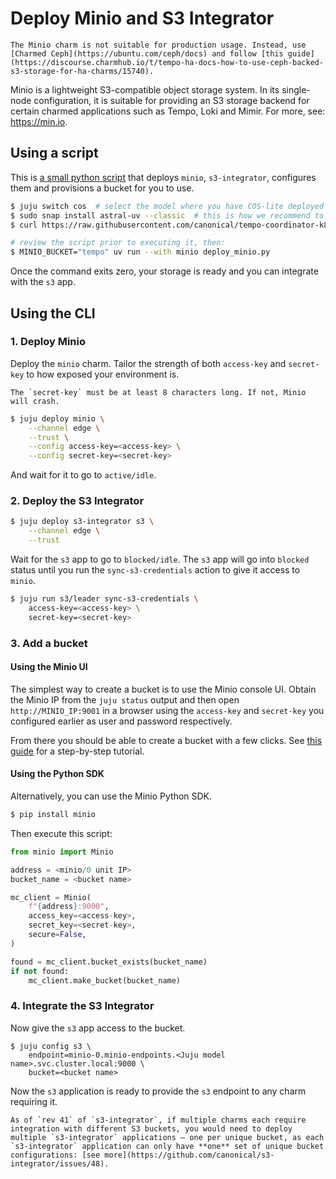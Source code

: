 # Deploy Minio and S3 Integrator

```{warning}
The Minio charm is not suitable for production usage. Instead, use [Charmed Ceph](https://ubuntu.com/ceph/docs) and follow [this guide](https://discourse.charmhub.io/t/tempo-ha-docs-how-to-use-ceph-backed-s3-storage-for-ha-charms/15740). 
```

Minio is a lightweight S3-compatible object storage system. In its 
single-node configuration, it is suitable for providing an S3 storage backend for certain charmed applications such as Tempo, Loki and Mimir. For more, see: https://min.io.

## Using a script

This is [a small python script](https://raw.githubusercontent.com/canonical/tempo-coordinator-k8s-operator/main/scripts/deploy_minio.py) that deploys `minio`, `s3-integrator`, configures them and provisions a bucket for you to use.

```bash
$ juju switch cos  # select the model where you have COS-lite deployed
$ sudo snap install astral-uv --classic  # this is how we recommend to run the script, but you're free to do it your way
$ curl https://raw.githubusercontent.com/canonical/tempo-coordinator-k8s-operator/main/scripts/deploy_minio.py -o deploy_minio.py

# review the script prior to executing it, then:
$ MINIO_BUCKET="tempo" uv run --with minio deploy_minio.py
```

Once the command exits zero, your storage is ready and you can integrate with the `s3` app.

## Using the CLI

### 1. Deploy Minio 

Deploy the `minio` charm. Tailor the strength of both `access-key` and `secret-key` to how exposed your environment is.

```{note}
The `secret-key` must be at least 8 characters long. If not, Minio will crash.
```

```bash
$ juju deploy minio \
    --channel edge \
    --trust \
    --config access-key=<access-key> \
    --config secret-key=<secret-key>
```

And wait for it to go to `active/idle`.

### 2. Deploy the S3 Integrator

```bash
$ juju deploy s3-integrator s3 \
    --channel edge \
    --trust 
```

Wait for the `s3` app to go to `blocked/idle`.
The `s3` app will go into `blocked` status until you run the `sync-s3-credentials` action to give it access to `minio`.

```bash
$ juju run s3/leader sync-s3-credentials \
    access-key=<access-key> \
    secret-key=<secret-key>
```

### 3. Add a bucket

#### Using the Minio UI

The simplest way to create a bucket is to use the Minio console UI. Obtain the Minio IP from the `juju status` output and then open `http://MINIO_IP:9001` in a browser using the `access-key` and `secret-key` you configured earlier as user and password respectively.

From there you should be able to create a bucket with a few clicks. See [this guide](https://thenewstack.io/how-to-create-an-object-storage-bucket-with-minio-object-storage/) for a step-by-step tutorial.


#### Using the Python SDK

Alternatively, you can use the Minio Python SDK.

```bash
$ pip install minio
```

Then execute this script:

```python
from minio import Minio

address = <minio/0 unit IP>
bucket_name = <bucket name>

mc_client = Minio(
    f"{address}:9000",
    access_key=<access-key>,
    secret_key=<secret-key>,
    secure=False,
)

found = mc_client.bucket_exists(bucket_name)
if not found:
    mc_client.make_bucket(bucket_name)
```

### 4. Integrate the S3 Integrator

Now give the `s3` app access to the bucket.

```
$ juju config s3 \
    endpoint=minio-0.minio-endpoints.<Juju model name>.svc.cluster.local:9000 \
    bucket=<bucket name>
```

Now the `s3` application is ready to provide the `s3` endpoint to any charm requiring it.


```{warning}
As of `rev 41` of `s3-integrator`, if multiple charms each require integration with different S3 buckets, you would need to deploy multiple `s3-integrator` applications — one per unique bucket, as each `s3-integrator` application can only have **one** set of unique bucket configurations: [see more](https://github.com/canonical/s3-integrator/issues/48).
```

